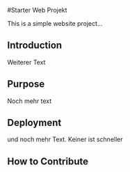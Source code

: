 #Starter Web Projekt

This is a simple website project...

## Introduction

Weiterer Text

## Purpose

Noch mehr text

## Deployment

und noch mehr Text. Keiner ist schneller

## How to Contribute